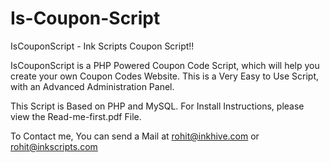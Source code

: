 Is-Coupon-Script
================

IsCouponScript - Ink Scripts Coupon Script!!

IsCouponScript is a PHP Powered Coupon Code Script, which will help you create your own Coupon Codes Website.
This is a Very Easy to Use Script, with an Advanced Administration Panel. 

This Script is Based on PHP and MySQL. For Install Instructions, please view the Read-me-first.pdf File.

To Contact me, You can send a Mail at rohit@inkhive.com or rohit@inkscripts.com
